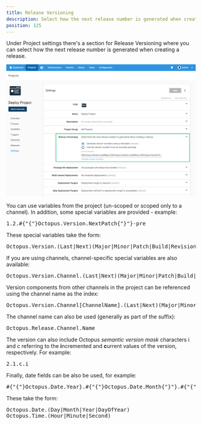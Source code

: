 ```yaml
---
title: Release Versioning
description: Select how the next release number is generated when creating a release.
position: 125
---
```


Under Project settings there's a section for Release Versioning where you can select how the next release number is generated when creating a release.

![release_versioning](release-versioning.png "width=500")

<div>
    <p>You can use variables from the project (un-scoped or scoped only to a channel). In addition, some special variables are provided - example:
    </p>
    <pre>1.2.#{"{"}Octopus.Version.NextPatch{"}"}-pre</pre>
    <p>These special variables take the form:</p>
    <pre>Octopus.Version.(Last|Next)(Major|Minor|Patch|Build|Revision|Suffix)</pre>
    <p>If you are using channels, channel-specific special variables are
        also available: </p>
    <pre>Octopus.Version.Channel.(Last|Next)(Major|Minor|Patch|Build|Revision|Suffix)</pre>
    <p>Version components from other channels in the project can be
        referenced using the channel name as the index:</p>
    <pre>Octopus.Version.Channel[ChannelName].(Last|Next)(Major|Minor|Patch|Build|Revision|Suffix)</pre>
    <p>The channel name can also be used (generally as part of the
        suffix):</p>
    <pre>Octopus.Release.Channel.Name</pre>
    <p>The version can also include Octopus <em>semantic version mask</em> characters
        i and c referring to the <strong>i</strong>ncremented
        and <strong>c</strong>urrent values of the version, respectively. For example:
    </p>
    <pre>2.1.c.i</pre>
    <p>Finally, date fields can be also be used, for example: </p>
    <pre>#{"{"}Octopus.Date.Year}.#{"{"}Octopus.Date.Month{"}"}.#{"{"}Octopus.Date.Day{"}"}</pre>
    <p>These take the form:</p>
    <pre>Octopus.Date.(Day|Month|Year|DayOfYear)<br/>Octopus.Time.(Hour|Minute|Second)</pre>
</div>
